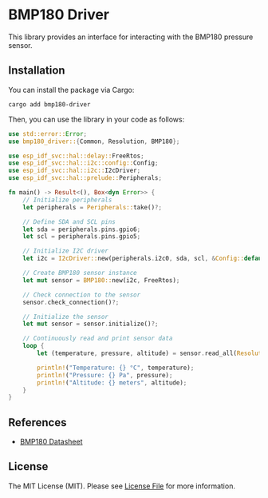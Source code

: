 # BMP180 Driver

This library provides an interface for interacting with the BMP180 pressure sensor.

## Installation

You can install the package via Cargo:

```shell
cargo add bmp180-driver
```

Then, you can use the library in your code as follows:

```rust
use std::error::Error;
use bmp180_driver::{Common, Resolution, BMP180};

use esp_idf_svc::hal::delay::FreeRtos;
use esp_idf_svc::hal::i2c::config::Config;
use esp_idf_svc::hal::i2c::I2cDriver;
use esp_idf_svc::hal::prelude::Peripherals;

fn main() -> Result<(), Box<dyn Error>> {
    // Initialize peripherals
    let peripherals = Peripherals::take()?;

    // Define SDA and SCL pins
    let sda = peripherals.pins.gpio6;
    let scl = peripherals.pins.gpio5;

    // Initialize I2C driver
    let i2c = I2cDriver::new(peripherals.i2c0, sda, scl, &Config::default())?;

    // Create BMP180 sensor instance
    let mut sensor = BMP180::new(i2c, FreeRtos);

    // Check connection to the sensor
    sensor.check_connection()?;

    // Initialize the sensor
    let mut sensor = sensor.initialize()?;

    // Continuously read and print sensor data
    loop {
        let (temperature, pressure, altitude) = sensor.read_all(Resolution::UltraHighResolution)?;

        println!("Temperature: {} °C", temperature);
        println!("Pressure: {} Pa", pressure);
        println!("Altitude: {} meters", altitude);
    }
}
```

## References

- [BMP180 Datasheet](https://cdn-shop.adafruit.com/datasheets/BST-BMP180-DS000-09.pdf)

## License

The MIT License (MIT). Please see [License File](./LICENSE) for more information.